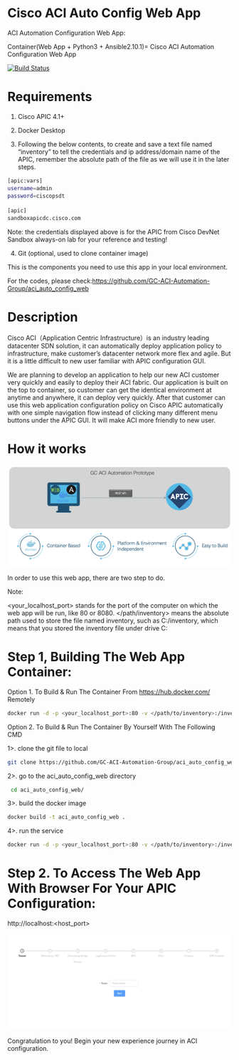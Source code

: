 Cisco ACI Auto Config Web App
===

ACI Automation Configuration Web App:

Container(Web App + Python3 + Ansible2.10.1)= Cisco ACI Automation Configuration Web App

[![Build Status](https://travis-ci.com/GC-ACI-Automation-Group/aci_auto_config_web.svg?branch=main)](https://travis-ci.com/GC-ACI-Automation-Group/aci_auto_config_web)

Requirements
===

1. Cisco APIC 4.1+

2. Docker Desktop

3. Following the below contents, to create and save a text file named “inventory” to tell the credentials and ip address/domain name of the APIC, remember the absolute path of the file as we will use it in the later steps.

```bash
[apic:vars]
username=admin
password=ciscopsdt

[apic]
sandboxapicdc.cisco.com
```
Note: the credentials displayed above is for the APIC from Cisco DevNet Sandbox always-on lab for your reference and testing!

4. Git (optional, used to clone container image)

This is the components you need to use this app in your local environment.

For the codes, please check:https://github.com/GC-ACI-Automation-Group/aci_auto_config_web


Description
===

Cisco ACI（Application Centric Infrastructure）is an industry leading datacenter SDN solution, it can automatically deploy application policy to infrastructure, make customer’s datacenter network more flex and agile. But it is a little difficult to new user familiar with APIC configuration GUI.

We are planning to develop an application to help our new ACI customer very quickly and easily to deploy their ACI fabric. Our application is built on the top to container, so customer can get the identical environment at anytime and anywhere, it can deploy very quickly. After that customer can use this web application configuration policy on Cisco APIC automatically with one simple navigation flow instead of clicking many different menu buttons under the APIC GUI. It will make ACI more friendly to new user.

How it works
===

![prototype topology](images/prototype_topology_new.png)

In order to use this web app, there are two step to do. 

Note:  

   <your_localhost_port> stands for the port of the computer on which the web app will be run, like 80 or 8080.
   </path/inventory> means the absolute path used to store the file named inventory, such as C:/inventory, which means that you stored the inventory file under drive C:

Step 1, Building The Web App Container:
===

 Option 1. To Build & Run The Container From https://hub.docker.com/ Remotely
 

 ```bash
 docker run -d -p <your_localhost_port>:80 -v </path/to/inventory>:/inventory jinyuansi/aci_auto_config_web
 ```

 Option 2. To Build & Run The Container By Yourself With The Following CMD


 1>. clone the git file to local 

 ```bash
 git clone https://github.com/GC-ACI-Automation-Group/aci_auto_config_web.git
 ```

 2>. go to the aci_auto_config_web directory

 ```bash
  cd aci_auto_config_web/
```

 3>. build the docker image

 ```bash
 docker build -t aci_auto_config_web .
 ```

 4>. run the service

 ```bash
 docker run -d -p <your_localhost_port>:80 -v </path/to/inventory>:/inventory aci_auto_config_web
 ```
 
Step 2. To Access The Web App With Browser For Your APIC Configuration:
===

http://localhost:<host_port>

![aci_auto_config_web](images/05_36_30.jpg)



Congratulation to you! Begin your new experience journey in ACI configuration.
